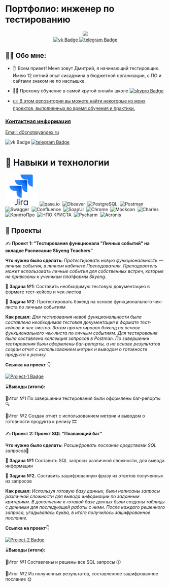 # Портфолио: инженер по тестированию

<div id="header" align="center">
  <img src="https://media3.giphy.com/media/zDNjgq8AeddxxDhieI/200w.webp?cid=ecf05e471woq4swato0yfe9s5wehtyp9y92ffhg98xathugx&ep=v1_gifs_search&rid=200w.webp&ct=g" width="300"/>
</div>

<div id="badges" align="center">
  <a href="https://vk.com/docnot">
    <img src="https://img.shields.io/badge/vk-blue?style=for-the-badge&logo=vk&logoColor=white" alt="vk Badge"/>
    <a href="https://t.me/d0cnot">
    <img src="https://img.shields.io/badge/telegram-blue?style=for-the-badge&logo=telegram&logoColor=white" alt="telegram Badge"/>
  </a>
</div>
 
## :man_technologist: Обо мне:
- :raised_hand: Всем привет! Меня зовут Дмитрий, я начинающий тестировщик. Имею 12 летний опыт сисадмина в бюджетной организации, с ПО и сайтами знаком не по наслышке.
- 	:man_student: Прохожу обучение в самой крутой онлайн школе  <a href="https://sky.pro/">
    <img src="https://img.shields.io/badge/skypro-green/blue?style=for-the-badge&logo=skypro&logoColor=white" alt="skypro Badge"/> 

- :point_right: В этом репозитории вы можете найти некоторые из моих проектов, выполненных во время обучения и практики.
### Контактная информация
Email: d0cnot@yandex.ru

<div id="badges"
    <a href="https://vk.com/docnot">
    <img src="https://img.shields.io/badge/vk-blue?style=for-the-badge&logo=vk&logoColor=white" alt="vk Badge"/>
    <a href="https://t.me/d0cnot">
    <img src="https://img.shields.io/badge/telegram-blue?style=for-the-badge&logo=telegram&logoColor=white" alt="telegram Badge"/>
  </a>
</div>
 

# :bookmark_tabs: Навыки и технологии
<div>
    <img src="https://github.com/devicons/devicon/blob/master/icons/jira/jira-original-wordmark.svg" title="jira" alt="jira" width="100" height="100"/>&nbsp;
    <img src="https://img.shields.io/badge/qase%20io%20-8A2BE2" title="qase.io" alt="qase.io" width="100" height="100"/>&nbsp;
    <img src="https://upload.wikimedia.org/wikipedia/commons/thumb/b/b5/DBeaver_logo.svg/256px-DBeaver_logo.svg.png" alt="Dbeaver" width="100" height="100"/>&nbsp;
  <img src="https://www.vectorlogo.zone/logos/postgresql/postgresql-ar21.svg" alt="PostgreSQL" width="150" height="100"/>&nbsp;
   <img src="https://www.vectorlogo.zone/logos/getpostman/getpostman-ar21.svg" alt="Postman" width="150" height="100"/>&nbsp;
   <img src="https://logovtor.com/wp-content/uploads/2020/09/swagger-supported-by-smartbear-logo-vector.png" alt="Swagger" width="150" height="100"/>&nbsp;
<img src="https://upload.wikimedia.org/wikipedia/commons/thumb/8/88/Atlassian_Confluence_2017_logo.svg/512px-Atlassian_Confluence_2017_logo.svg.png" alt="Confluence" width="200" height="50"/>&nbsp;
<img src="https://logovectorseek.com/wp-content/uploads/2020/09/soapui-supported-by-smartbear-logo-vector.png" alt="SoapUI" width="100" height="50"/>&nbsp;
<img src="https://www.svgrepo.com/show/378785/chrome-dev.svg" alt=Chrome DevTools" width="100" height="50"/>&nbsp;
<img src="https://mockoon.com/images/logo.svg" alt="Mockoon" width="100" height="70"/>&nbsp;
<img src="https://miro.medium.com/v2/resize:fit:720/format:webp/1*17YAdUNNWFfCk349xTOjhg.png" alt="Charles" width="250" height="90"/>&nbsp;
<img src="https://toplogos.ru/images/logo-kriptopro.png" alt="КриптоПро" width="70" height="40"/>&nbsp;
<img src="https://www.krista.ru/wp-content/uploads/2015/04/logo.png" alt="НПО КРИСТА" width="100" height="90"/>&nbsp;
<img src="https://upload.wikimedia.org/wikipedia/commons/thumb/1/1d/PyCharm_Icon.svg/512px-PyCharm_Icon.svg.png" alt="Pycharm" width="100" height="90"/>&nbsp;
  <img src="https://upload.wikimedia.org/wikipedia/commons/thumb/1/17/Acronis.svg/512px-Acronis.svg.png" alt="Acronis" width="150" height="70"/>&nbsp;
</div>
 
## :file_folder: Проекты
:writing_hand: __Проект 1: "Тестирования функционала "Личных событий" на вкладке Расписание Skyeng Teachers”__ 

**Что нужно было сделать:**
*Протестировать новую функциональность — личные события, в личном кабинете Преподавателя. Преподаватель может использовать личные события для собственных встреч, которые не привязаны к ученикам платформы Skyeng.*

:dart: __Задача №1__: Составить необходимую тестовую документацию в формате тест-кейсов и чек-листов

:dart: __Задача №2__: Протестировать бэкенд на основе функционального чек-листа по личным событиям

__Как решал:__ _Для тестирования новой функциональности была составлена необходимая тестовая документация в формате тест-кейсов и чек-листов.  Затем протестировал бэкенд на основе функционального чек-листа по личным событиям. Для тестирования была составлена коллекция запросов в Postman. По завершении тестирования были оформлены баг-репорты, а на основе результатов создан отчет с использованием метрик и выводом о готовности продукта к релизу._

**Ссылка на проект** :point_down: <div id="badges">
   <a href="https://github.com/d0cnot/DN_portfolio/tree/099a7dc6236f8f6806ad8ee4ec9372b627fec318/Project1">
      <img src="https://img.shields.io/badge/Project-1-red?style=for-the-badge&logo=Project-1&logoColor=white" alt="Project-1 Badge"/>
     </div>
  </a>

:hourglass:**Выводы (итоги):**

:scroll:Итог №1 По завершении тестирования были оформлены баг-репорты :mag:

:scroll:Итог №2 Создан отчет с использованием метрик и выводом о готовности продукта к релизу :film_strip:



:writing_hand: __Проект 2: Проект SQL “Плавающий баг”__

**Что нужно было сделать:** _Расшифровать послание средствами SQL запросов_:unicorn:

:dart: **Задача №1** Составить SQL запросы различной сложности, для вывода информации

:dart: **Задача №2.** Составить зашифрованную фразу из ответов полученных из запросов

**Как решал:**
_Используя готовую базу данных, были написаны запросы различной сложности для вывода информации по заданным критериям. В дополнение к готовой базе данных были созданы таблицы с данными для последующей работы с ними. После каждого решенного запроса, угадывалась буква, в итоге получилось зашифрованное послание._

**Ссылка на проект**:point_down: <div id="badges">
   <a href="https://github.com/d0cnot/DN_portfolio/tree/099a7dc6236f8f6806ad8ee4ec9372b627fec318/Project2">
      <img src="https://img.shields.io/badge/Project-2-red?style=for-the-badge&logo=Project-2&logoColor=white" alt="Project-2 Badge"/>
     </div>
  </a>


:hourglass:**Выводы (итоги):**

:scroll:Итог №1 Составлены и решены все SQL запросы :clock1230:

:scroll:Итог №2 Из полученных результатов, составленное зашифрованное послание :sun_with_face:
